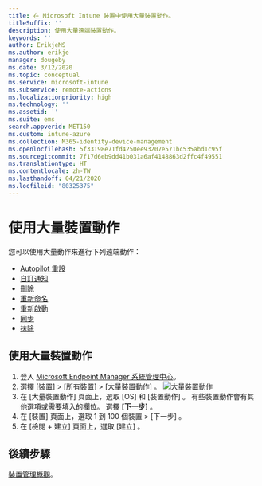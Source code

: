 ```yaml
---
title: 在 Microsoft Intune 裝置中使用大量裝置動作。
titleSuffix: ''
description: 使用大量遠端裝置動作。
keywords: ''
author: ErikjeMS
ms.author: erikje
manager: dougeby
ms.date: 3/12/2020
ms.topic: conceptual
ms.service: microsoft-intune
ms.subservice: remote-actions
ms.localizationpriority: high
ms.technology: ''
ms.assetid: ''
ms.suite: ems
search.appverid: MET150
ms.custom: intune-azure
ms.collection: M365-identity-device-management
ms.openlocfilehash: 5f33198e71fd4250ee93207e571bc535abd1c95f
ms.sourcegitcommit: 7f17d6eb9dd41b031a6af4148863d2ffc4f49551
ms.translationtype: HT
ms.contentlocale: zh-TW
ms.lasthandoff: 04/21/2020
ms.locfileid: "80325375"
---
```

# <a name="use-bulk-device-actions"></a>使用大量裝置動作

您可以使用大量動作來進行下列遠端動作：
- [Autopilot 重設](https://docs.microsoft.com/windows/deployment/windows-autopilot/windows-autopilot-reset#reset-devices-with-remote-windows-autopilot-reset)
- [自訂通知](custom-notifications.md#send-a-custom-notification-to-a-single-device)
- [刪除](devices-wipe.md#delete-devices-from-the-intune-portal)
- [重新命名](device-rename.md)
- [重新啟動](device-restart.md)
- [同步](device-sync.md)
- [抹除](devices-wipe.md#wipe)

## <a name="use-a-bulk-device-action"></a>使用大量裝置動作

1. 登入 [Microsoft Endpoint Manager 系統管理中心](https://go.microsoft.com/fwlink/?linkid=2109431)。
2. 選擇 [裝置]   > [所有裝置]   > [大量裝置動作]  。
![大量裝置動作](./media/bulk-device-actions/bulk-device-actions.png)
3. 在 [大量裝置動作]  頁面上，選取 [OS]  和 [裝置動作]  。 有些裝置動作會有其他選項或需要填入的欄位。 選擇 **[下一步]** 。
4. 在 [裝置]  頁面上，選取 1 到 100 個裝置 > [下一步]  。
5. 在 [檢閱 + 建立]  頁面上，選取 [建立]  。

## <a name="next-steps"></a>後續步驟
[裝置管理概觀](device-management.md)。
